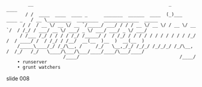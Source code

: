             __                                                  _                ____
           / /  ____  ____  ____ _      _______  ______  ____  (_)___  ____ _   / __ \_________  ________  _____________  _____
          / /  / __ \/ __ \/ __ `/_____/ ___/ / / / __ \/ __ \/ / __ \/ __ `/  / /_/ / ___/ __ \/ ___/ _ \/ ___/ ___/ _ \/ ___/
         / /___ /_/ / / / / /_/ /_____/ /  / /_/ / / / / / / / / / / / /_/ /  / ____/ /  / /_/ / /__/  __(__  )__  )  __(__  )
        /_____\____/_/ /_/\__, /     /_/   \__,_/_/ /_/_/ /_/_/_/ /_/\__, /  /_/   /_/   \____/\___/\___/____/____/\___/____/
                         /____/                                     /____/
        • runserver
        • grunt watchers















































































slide 008
